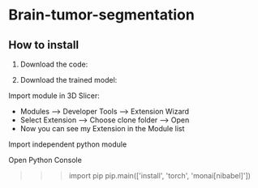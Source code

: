 # Brain-tumor-segmentation
## How to install

1. Download the code: 
   
2. Download the trained model: 


Import module in 3D Slicer:

- Modules —> Developer Tools —> Extension Wizard
- Select Extension —> Choose clone folder —> Open
- Now you can see my Extension in the Module list

Import independent python module

Open Python Console
>>> import pip
>>> pip.main(['install', 'torch', 'monai[nibabel]'])

